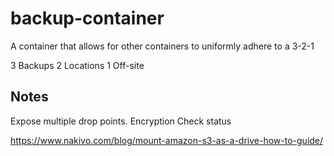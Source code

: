 # backup-container
A container that allows for other containers to uniformly adhere to a 3-2-1

3 Backups
2 Locations
1 Off-site

## Notes

Expose multiple drop points.
Encryption
Check status

https://www.nakivo.com/blog/mount-amazon-s3-as-a-drive-how-to-guide/

